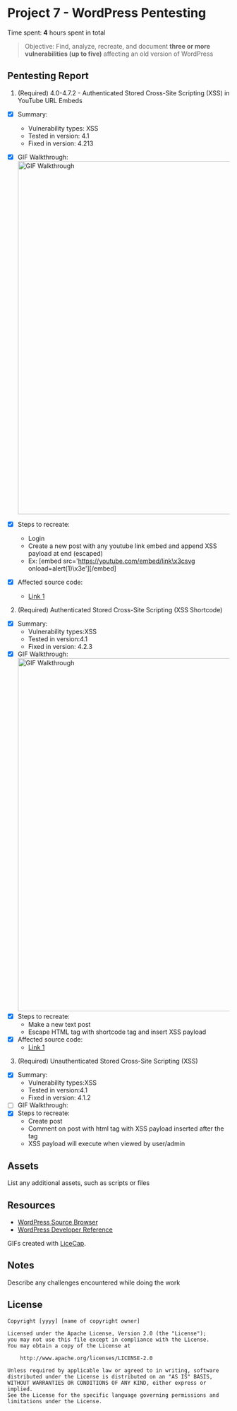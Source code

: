# Project 7 - WordPress Pentesting

Time spent: **4** hours spent in total

> Objective: Find, analyze, recreate, and document **three or more vulnerabilities (up to five)** affecting an old version of WordPress

## Pentesting Report

1. (Required) 4.0-4.7.2 - Authenticated Stored Cross-Site Scripting (XSS) in YouTube URL Embeds
  - [x] Summary: 
    - Vulnerability types: XSS
    - Tested in version: 4.1
    - Fixed in version: 4.213
  - [x] GIF Walkthrough: <img src='https://i.imgur.com/Yf6oCQx.gif' title='GIF Walkthrough' width='800' alt='GIF Walkthrough' />
  
  - [x] Steps to recreate: 
    * Login
    * Create a new post with any youtube link embed and append XSS payload at end (escaped)
    * Ex: [embed src='https://youtube.com/embed/link\x3csvg onload=alert(1)\x3e'][/embed]
  
  - [x] Affected source code:
    - [Link 1](https://github.com/WordPress/WordPress/commit/f72b21af23da6b6d54208e5c1d65ececdaa109c8)
  
2. (Required) Authenticated Stored Cross-Site Scripting (XSS Shortcode)
  - [x] Summary: 
    - Vulnerability types:XSS
    - Tested in version:4.1
    - Fixed in version: 4.2.3
  - [x] GIF Walkthrough: <img src='https://i.imgur.com/pCUKleg.gif' title='GIF Walkthrough' width='800' alt='GIF Walkthrough' />
  - [x] Steps to recreate: 
    * Make a new text post
    * Escape HTML tag with shortcode tag and insert XSS payload
  - [x] Affected source code:
    - [Link 1](https://github.com/WordPress/WordPress/commit/f72b21af23da6b6d54208e5c1d65ececdaa109c8)
    
    
  
3. (Required) Unauthenticated Stored Cross-Site Scripting (XSS)
  - [x] Summary: 
    - Vulnerability types:XSS
    - Tested in version:4.1
    - Fixed in version: 4.1.2
  - [ ] GIF Walkthrough: 
  - [x] Steps to recreate: 
    * Create post
    * Comment on post with html tag with XSS payload inserted after the tag
    * XSS payload will execute when viewed by user/admin
  
  

## Assets

List any additional assets, such as scripts or files

## Resources

- [WordPress Source Browser](https://core.trac.wordpress.org/browser/)
- [WordPress Developer Reference](https://developer.wordpress.org/reference/)

GIFs created with [LiceCap](http://www.cockos.com/licecap/).

## Notes

Describe any challenges encountered while doing the work

## License

    Copyright [yyyy] [name of copyright owner]

    Licensed under the Apache License, Version 2.0 (the "License");
    you may not use this file except in compliance with the License.
    You may obtain a copy of the License at

        http://www.apache.org/licenses/LICENSE-2.0

    Unless required by applicable law or agreed to in writing, software
    distributed under the License is distributed on an "AS IS" BASIS,
    WITHOUT WARRANTIES OR CONDITIONS OF ANY KIND, either express or implied.
    See the License for the specific language governing permissions and
    limitations under the License.
